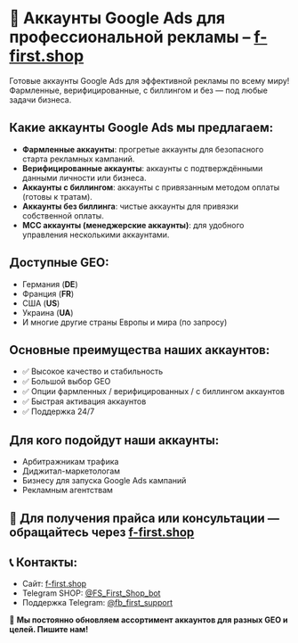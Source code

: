 # 📡 Аккаунты Google Ads для профессиональной рекламы – [f-first.shop](https://f-first.shop/category/google-ads-accounts)

Готовые аккаунты Google Ads для эффективной рекламы по всему миру! Фармленные, верифицированные, с биллингом и без — под любые задачи бизнеса.

## Какие аккаунты Google Ads мы предлагаем:
- **Фармленные аккаунты**: прогретые аккаунты для безопасного старта рекламных кампаний.
- **Верифицированные аккаунты**: аккаунты с подтверждёнными данными личности или бизнеса.
- **Аккаунты с биллингом**: аккаунты с привязанным методом оплаты (готовы к тратам).
- **Аккаунты без биллинга**: чистые аккаунты для привязки собственной оплаты.
- **MCC аккаунты (менеджерские аккаунты)**: для удобного управления несколькими аккаунтами.

## Доступные GEO:
- Германия (**DE**)
- Франция (**FR**)
- США (**US**)
- Украина (**UA**)
- И многие другие страны Европы и мира (по запросу)

## Основные преимущества наших аккаунтов:
- ✅ Высокое качество и стабильность
- ✅ Большой выбор GEO
- ✅ Опции фармленных / верифицированных / с биллингом аккаунтов
- ✅ Быстрая активация аккаунтов
- ✅ Поддержка 24/7

## Для кого подойдут наши аккаунты:
- Арбитражникам трафика
- Диджитал-маркетологам
- Бизнесу для запуска Google Ads кампаний
- Рекламным агентствам

## 💬 Для получения прайса или консультации — обращайтесь через [f-first.shop](https://f-first.shop/category/google-ads-accounts)

## 📞 Контакты:
- Сайт: [f-first.shop](https://f-first.shop)
- Telegram SHOP: [@FS_First_Shop_bot](https://t.me/FS_First_Shop_bot)
- Поддержка Telegram: [@fb_first_support](https://t.me/fb_first_support)

🔔 **Мы постоянно обновляем ассортимент аккаунтов для разных GEO и целей. Пишите нам!**
